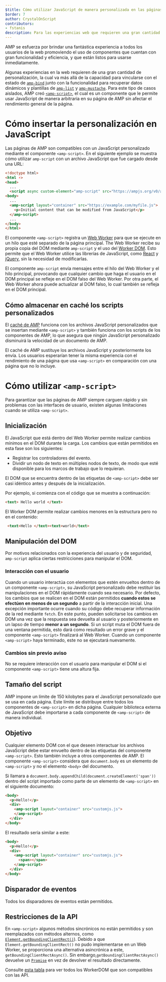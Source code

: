 ```yaml
---
$title: Cómo utilizar JavaScript de manera personalizada en las páginas de AMP
$order: 7
author: CrystalOnScript
contributors:
- fstanis
description: Para las experiencias web que requieren una gran cantidad de personalización AMP creó amp-script, un componente que le permite usar JavaScript de manera arbitraria en su página de AMP sin afectar el rendimiento general de la página.
---
```


AMP se esfuerza por brindar una fantástica experiencia a todos los usuarios de la web promoviendo el uso de componentes que cuentan con gran funcionalidad y eficiencia, y que están listos para usarse inmediatamente.

Algunas experiencias en la web requieren de una gran cantidad de personalización, la cual va más allá de la capacidad para vincularse con el estado de [`amp-bind`](../../../documentation/components/reference/amp-bind.md?format=websites) junto con la funcionalidad para recuperar datos dinámicos y plantillas de [`amp-list`](../../../documentation/components/reference/amp-list.md?format=websites) y [`amp-mustache`](../../../documentation/components/reference/amp-mustache.md?format=websites). Para este tipo de casos aislados, AMP creó [`<amp-script>`](../../../documentation/components/reference/amp-script.md?format=websites), el cual es un componente que le permite usar JavaScript de manera arbitraria en su página de AMP sin afectar el rendimiento general de la página.

# Cómo insertar la personalización en JavaScript

Las páginas de AMP son compatibles con un JavaScript personalizado mediante el componente `<amp-script>`. En el siguiente ejemplo se muestra cómo utilizar `amp-script` con un archivo JavaScript que fue cargado desde una URL:

```html
<!doctype html>
<html ⚡>
<head>
  ...
  <script async custom-element="amp-script" src="https://ampjs.org/v0/amp-script-0.1.js"></script>
<body>
  ...
  <amp-script layout="container" src="https://example.com/myfile.js">
    <p>Initial content that can be modified from JavaScript</p>
  </amp-script>
  ...
</body>
</html>
```

El componente `<amp-script>` registra un [Web Worker](https://developer.mozilla.org/en-US/docs/Web/API/Web_Workers_API) para que se ejecute en un hilo que esté separado de la página principal. The Web Worker recibe su propia copia del DOM mediante `amp-script` y el uso del [Worker DOM](https://github.com/ampproject/worker-dom). Esto permite que el Web Worker utilice las librerías de JavaScript, como [React](https://reactjs.org/) y [jQuery](https://jquery.com/), sin la necesidad de modificarlas.

El componente `amp-script` envía mensajes entre el hilo del Web Worker y el hilo principal, provocando que cualquier cambio que haga el usuario en el DOM principal se refleje en el DOM falso del Web Worker. Por otra parte, el Web Worker ahora puede actualizar al DOM falso, lo cual también se refleja en el DOM principal.

## Cómo almacenar en caché los scripts personalizados

El [caché de AMP](../../../documentation/guides-and-tutorials/learn/amp-caches-and-cors/how_amp_pages_are_cached.md) funciona con los archivos JavaScript personalizados que se insertan mediante `<amp-script>` y también funciona con los scripts de los componentes de AMP, lo que asegura que ningún JavaScript personalizado disminuirá la velocidad de un documento de AMP.

El caché de AMP sustituye los archivos JavaScript y posteriormente los envía. Los usuarios esperarían tener la misma experiencia con el rendimiento de una página que usa `<amp-script>` en comparación con una página que no lo incluye.

# Cómo utilizar `<amp-script>`

Para garantizar que las páginas de AMP siempre carguen rápido y sin problemas con las interfaces de usuario, existen algunas limitaciones cuando se utiliza `<amp-script>`.

## Inicialización

El JavaScript que está dentro del Web Worker permite realizar cambios mínimos en el DOM durante la carga. Los cambios que están permitidos en esta fase son los siguientes:

- Registrar los controladores del evento.
- Dividir un nodo de texto en múltiples nodos de texto, de modo que esté disponible para los marcos de trabajo que lo requieran.

El DOM que se encuentra dentro de las etiquetas de `<amp-script>` debe ser casi idéntico antes y después de la inicialización.

Por ejemplo, si comienza con el código que se muestra a continuación:

```html
<text> Hello world </text>
```

El Worker DOM permite realizar cambios menores en la estructura pero no en el contenido:

```html
 <text>Hello </text><text>world</text>
```

## Manipulación del DOM

Por motivos relacionados con la experiencia del usuario y de seguridad, `amp-script` aplica ciertas restricciones para manipular el DOM.

### Interacción con el usuario

Cuando un usuario interactúa con elementos que estén envueltos dentro de un componente `<amp-script>`, su JavaScript personalizado debe restituir las manipulaciones en el DOM rápidamente cuando sea necesario. Por defecto, los cambios que se realicen en el DOM están permitidos **cuando estos se efectúen en menos de un segundo** a partir de la interacción inicial. Una excepción importante ocurre cuando su código debe recuperar información de la red mediante `fetch`. En este punto, pueden solicitarse los cambios en DOM una vez que la respuesta sea devuelta al usuario y posteriormente en un lapso de tiempo **menor a un segundo**. Si un script muta el DOM fuera de una ventana permitida, esto dará como resultado un error grave y el componente `<amp-script>` finalizará al Web Worker. Cuando un componente `<amp-script>` haya terminado, este no se ejecutará nuevamente.

### Cambios sin previo aviso

No se requiere interacción con el usuario para manipular el DOM si el componente `<amp-script>` tiene una altura fija.

## Tamaño del script

AMP impone un límite de 150 kilobytes para el JavaScript personalizado que se usa en cada página. Este límite se distribuye entre todos los componentes de `<amp-script>` en dicha página. Cualquier biblioteca externa de JavaScript debe importarse a cada componente de `<amp-script>` de manera individual.

## Objetivo

Cualquier elemento DOM con el que deseen interactuar los archivos JavaScript debe estar envuelto dentro de las etiquetas del componente `<amp-script>`. Esto también incluye a otros componentes de AMP. El componente `<amp-script>` considera que `document.body` es un elemento de `<amp-script>` y no el elemento `<body>` del documento.

Si llamara a `document.body.appendChild(document.createElement('span'))` dentro del script importado como parte de un elemento de `<amp-script>` en el siguiente documento:

```html
<body>
  <p>Hello!</p>
  <div>
    <amp-script layout="container" src="customjs.js">
    </amp-script>
  </div>
</body>
```

El resultado sería similar a este:

```html
<body>
  <p>Hello!</p>
  <div>
    <amp-script layout="container" src="customjs.js">
      <span></span>
    </amp-script>
  </div>
</body>
```

## Disparador de eventos

Todos los disparadores de eventos están permitidos.

## Restricciones de la API <a name="api-restrictions"></a>

En `<amp-script>` algunos métodos sincrónicos no están permitidos y son reemplazados con métodos alternos, como [`Element.getBoundingClientRect()`](https://developer.mozilla.org/en-US/docs/Web/API/Element/getBoundingClientRect)). Debido a que `Element.getBoundingClientRect()` no pudo implementarse en un Web Worker, se proporciona una alternativa asincrónica a este, `getBoundingClientRectAsync()`. Sin embargo,`getBoundingClientRectAsync()` devuelve un [`Promise`](https://developer.mozilla.org/en-US/docs/Web/JavaScript/Reference/Global_Objects/Promise) en vez de devolver el resultado directamente.

Consulte [esta tabla](https://github.com/ampproject/worker-dom/blob/main/web_compat_table.md) para ver todos los WorkerDOM que son compatibles con las API.
